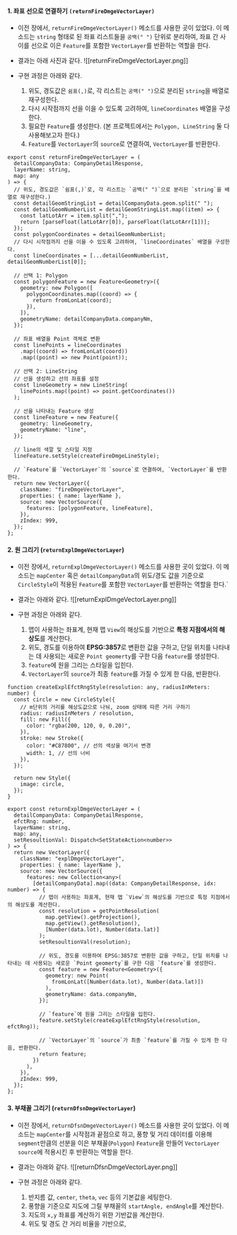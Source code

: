 
#### 1. 좌표 선으로 연결하기 `(returnFireDmgeVectorLayer)`

- 이전 장에서, `returnFireDmgeVectorLayer()` 메소드를 사용한 곳이 있었다. 이 메소드는 `string` 형태로 된 좌표 리스트들을 `공백(" ")` 단위로 분리하여, 좌표 간 사이를 선으로 이은 `Feature`를 포함한 `VectorLayer`를 반환하는 역할을 한다.

- 결과는 아래 사진과 같다.
![[returnFireDmgeVectorLayer.png]]

- 구현 과정은 아래와 같다.
	1. 위도, 경도값은 `쉼표(,)`로, 각 리스트는 `공백(" ")`으로 분리된 `string`을 배열로 재구성한다.
	2. 다시 시작점까지 선을 이을 수 있도록 고려하여, `lineCoordinates` 배열을 구성한다.
	3. 필요한 `Feature`를 생성한다. (본 프로젝트에서는 `Polygon, LineString` 둘 다 사용해보고자 한다.)
	4. `Feature`를 `VectorLayer`의 `source`로 연결하여, `VectorLayer`를 반환한다.

```tsx
export const returnFireDmgeVectorLayer = (
  detailCompanyData: CompanyDetailResponse,
  layerName: string,
  map: any
) => {
  // 위도, 경도값은 `쉼표(,)`로, 각 리스트는 `공백(" ")`으로 분리된 `string`을 배열로 재구성한다.)
  const detailGeomStringList = detailCompanyData.geom.split(" ");
  const detailGeomNumberList = detailGeomStringList.map((item) => {
    const latLotArr = item.split(",");
    return [parseFloat(latLotArr[0]), parseFloat(latLotArr[1])];
  });
  const polygonCoordinates = detailGeomNumberList;
  // 다시 시작점까지 선을 이을 수 있도록 고려하여, `lineCoordinates` 배열을 구성한다.
  const lineCoordinates = [...detailGeomNumberList, detailGeomNumberList[0]];

  // 선택 1: Polygon 
  const polygonFeature = new Feature<Geometry>({
    geometry: new Polygon([
      polygonCoordinates.map((coord) => {
        return fromLonLat(coord);
      }),
    ]),
    geometryName: detailCompanyData.companyNm,
  });

  // 좌표 배열을 Point 객체로 변환
  const linePoints = lineCoordinates
    .map((coord) => fromLonLat(coord))
    .map((point) => new Point(point));

  // 선택 2: LineString
  // 선을 생성하고 선의 좌표를 설정
  const lineGeometry = new LineString(
    linePoints.map((point) => point.getCoordinates())
  );

  // 선을 나타내는 Feature 생성
  const lineFeature = new Feature({
    geometry: lineGeometry,
    geometryName: "line",
  });

  // line의 색깔 및 스타일 지정
  lineFeature.setStyle(createFireDmgeLineStyle);

  // `Feature`를 `VectorLayer`의 `source`로 연결하여, `VectorLayer`를 반환한다.
  return new VectorLayer({
    className: "fireDmgeVectorLayer",
    properties: { name: layerName },
    source: new VectorSource({
      features: [polygonFeature, lineFeature],
    }),
    zIndex: 999,
  });
};
```


#### 2. 원 그리기 (`returnExplDmgeVectorLayer`)

- 이전 장에서, `returnExplDmgeVectorLayer()` 메소드를 사용한 곳이 있었다. 이 메소드는 `mapCenter` 혹은 `detailCompanyData`의 위도/경도 값을 기준으로 `CircleStyle`이 적용된 `Feature`를 포함한 `VectorLayer`를 반환하는 역할을 한다.`

- 결과는 아래와 같다.
![[returnExplDmgeVectorLayer.png]]

- 구현 과정은 아래와 같다.
	1. 맵이 사용하는 좌표계, 현재 맵 `View`의 해상도를 기반으로 **특정 지점에서의 해상도**를 계산한다.
	2. 위도, 경도를 이용하여 **EPSG:3857**로 변환한 값을 구하고, 단일 위치를 나타내는 데 사용되는 새로운 `Point geomerty`를 구한 다음 `feature`를 생성한다.
	3. `feature`에 원을 그리는 스타일을 입힌다.
	4. `VectorLayer`의 `source`가 최종 `feature`를 가질 수 있게 한 다음, 반환한다.

```tsx
function createExplEfctRngStyle(resolution: any, radiusInMeters: number) {
  const circle = new CircleStyle({
    // m단위의 거리를 해상도값으로 나눠, zoom 상태에 따른 거리 구하기
    radius: radiusInMeters / resolution,
    fill: new Fill({
      color: "rgba(200, 120, 0, 0.20)",
    }),
    stroke: new Stroke({
      color: "#C87800", // 선의 색상을 여기서 변경
      width: 1, // 선의 너비
    }),
  });

  return new Style({
    image: circle,
  });
}

export const returnExplDmgeVectorLayer = (
  detailCompanyData: CompanyDetailResponse,
  efctRng: number,
  layerName: string,
  map: any,
  setResoultionVal: Dispatch<SetStateAction<number>>
) => {
  return new VectorLayer({
    className: "explDmgeVectorLayer",
    properties: { name: layerName },
    source: new VectorSource({
      features: new Collection<any>(
        [detailCompanyData].map((data: CompanyDetailResponse, idx: number) => {
          // 맵이 사용하는 좌표계, 현재 맵 `View`의 해상도를 기반으로 특정 지점에서의 해상도를 계산한다.
          const resolution = getPointResolution(
            map.getView().getProjection(),
            map.getView().getResolution(),
            [Number(data.lot), Number(data.lat)]
          );
          setResoultionVal(resolution);

		  // 위도, 경도를 이용하여 EPSG:3857로 변환한 값을 구하고, 단일 위치를 나타내는 데 사용되는 새로운 `Point geomerty`를 구한 다음 `feature`를 생성한다.
          const feature = new Feature<Geometry>({
            geometry: new Point(
              fromLonLat([Number(data.lot), Number(data.lat)])
            ),
            geometryName: data.companyNm,
          });

		  // `feature`에 원을 그리는 스타일을 입힌다.
          feature.setStyle(createExplEfctRngStyle(resolution, efctRng));

		  // `VectorLayer`의 `source`가 최종 `feature`를 가질 수 있게 한 다음, 반환한다.
          return feature;
        })
      ),
    }),
    zIndex: 999,
  });
};
```


#### 3. 부채꼴 그리기 (`returnDfsnDmgeVectorLayer`)

- 이전 장에서, `returnDfsnDmgeVectorLayer()` 메소드를 사용한 곳이 있었다. 이 메소드는 `mapCenter`를 시작점과 끝점으로 하고, 풍향 및 거리 데이터를 이용해 `segment`만큼의 선분을 이은 부채꼴(`Polygon`) `Feature`을 만들어 `VectorLayer source`에 적용시킨 후 반환하는 역할을 한다.

- 결과는 아래와 같다.
![[returnDfsnDmgeVectorLayer.png]]

- 구현 과정은 아래와 같다.
	1. 반지름 값, `center`, `theta`, `vec` 등의 기본값을 세팅한다. 
	2. 풍향을 기준으로 지도에 그릴 부채꼴의 `startAngle, endAngle`를 계산한다. 
	3. 지도의 `x,y` 좌표를 계산하기 위한 기반값을 계산한다.
	4. 위도 및 경도 간 거리 비율을 기반으로, 